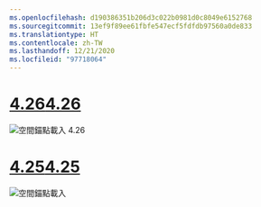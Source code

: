 ```yaml
---
ms.openlocfilehash: d190386351b206d3c022b0981d0c8049e6152768
ms.sourcegitcommit: 13ef9f89ee61fbfe547ecf5fdfdb97560a0de833
ms.translationtype: HT
ms.contentlocale: zh-TW
ms.lasthandoff: 12/21/2020
ms.locfileid: "97718064"
---
```

# <a name="426"></a>[<span data-ttu-id="f0a9a-101">4.26</span><span class="sxs-lookup"><span data-stu-id="f0a9a-101">4.26</span></span>](#tab/426)

![空間錨點載入 4.26](../images/local-spatial-anchors-img-03.png)

# <a name="425"></a>[<span data-ttu-id="f0a9a-103">4.25</span><span class="sxs-lookup"><span data-stu-id="f0a9a-103">4.25</span></span>](#tab/425)

![空間錨點載入](../images/unreal-spatialanchors-load.PNG)
